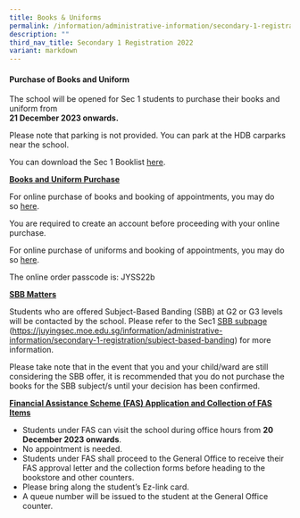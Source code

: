 ```yaml
---
title: Books & Uniforms
permalink: /information/administrative-information/secondary-1-registration/books-n-uniforms/
description: ""
third_nav_title: Secondary 1 Registration 2022
variant: markdown
---
```

<h4><strong>Purchase of Books and Uniform</strong></h4>
<p>The school will be opened for Sec 1 students to purchase their books and uniform from<br><strong>21 December 2023 onwards.</strong></p>
<p>Please note that parking is not provided. You can park at the HDB carparks near the school.</p>
<p>You can download the Sec 1 Booklist&nbsp;<a rel="noopener" href="https://drive.google.com/file/d/1CK1MxxPQIL1FHPQzsqrf6fHSfk7jyKe3/view?usp=drive_link/">here</a>.</p>
<p><strong><u>Books and Uniform Purchase</u></strong></p>
<p>For online purchase of books and booking of appointments, you may do so&nbsp;<a rel="noopener" href="https://asenciobookshop.sg/">here</a>.</p>
<p>You are required to create an account before proceeding with your online purchase. </p>
<p>For online purchase of uniforms and booking of appointments, you may do so&nbsp;<a rel="noopener" href="https://finestuniform.com/collections/juying-secondary-school/">here</a>.</p>
<p>The online order passcode is: JYSS22b</p>

<p><strong><u>SBB Matters</u></strong></p>

<p>Students who are offered Subject-Based Banding (SBB) at G2 or G3 levels will be contacted by the school. Please refer to the Sec1&nbsp;<a href="/information/administrative-information/secondary-1-registration/subject-based-banding">SBB subpage</a><br>(<a rel="noopener" href="/information/administrative-information/secondary-1-registration/subject-based-banding">https://juyingsec.moe.edu.sg/information/administrative-information/secondary-1-registration/subject-based-banding</a>)&nbsp;for more information.</p>
<p>Please take note that in the event that you and your child/ward are still considering the SBB offer, it is recommended that you do not purchase the books for the SBB subject/s until your decision has been confirmed.</p>
<p><strong><u>Financial Assistance Scheme (FAS) Application and Collection of FAS Items</u></strong></p>
<ul>
<li>Students under FAS can visit the school during office hours from&nbsp;<strong>20 December 2023 onwards</strong>.</li>
<li>No appointment is needed.</li>
<li>Students under FAS shall proceed to the General Office to receive their FAS approval letter and the collection forms before heading to the bookstore and other counters.</li>
<li>Please bring along the student’s Ez-link card.</li>
<li>A queue number will be issued to the student at the General Office counter.</li>
</ul>
